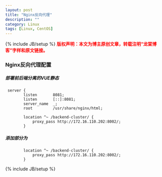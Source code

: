 ```yaml
---
layout: post
title: "Nginx反向代理"
description: ""
category: Linux
tags: [Linux, CentOS]
---
```

{% include JB/setup %}
**<font color="red">版权声明：本文为博主原创文章，转载注明“龙棠博客”字样和原文链接。</font>**

### Nginx反向代理配置

##### 部署前后端分离的VUE静态
```
 server {
        listen       8081;
        listen       [::]:8081;
        server_name  _;
        root         /usr/share/nginx/html;

        location ^~ /backend-cluster/ {
            proxy_pass http://172.16.110.202:8002/;
        }
```

##### 添加部分为
```access transformers
        location ^~ /backend-cluster/ {
            proxy_pass http://172.16.110.202:8002/;
        }
```

{% include JB/setup %}